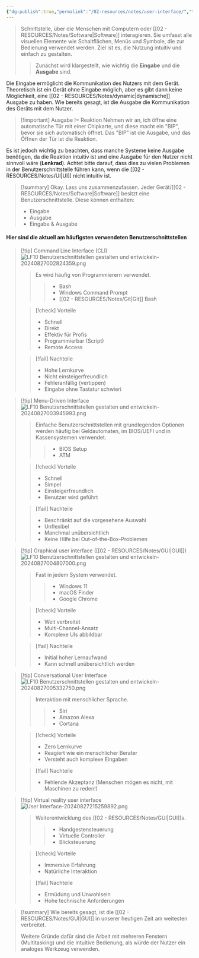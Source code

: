 ```yaml
---
{"dg-publish":true,"permalink":"/02-resources/notes/user-interface/","tags":["GFN/LF10"],"noteIcon":"","updated":"2025-07-12T13:31:41.000+02:00"}
---
```


>Schnittstelle, über die Menschen mit Computern oder [[02 - RESOURCES/Notes/Software\|Software]] interagieren. Sie umfasst alle visuellen Elemente wie Schaltflächen, Menüs und Symbole, die zur Bedienung verwendet werden. 
>Ziel ist es, die Nutzung intuitiv und einfach zu gestalten.
>>Zunächst wird klargestellt, wie wichtig die **Eingabe** und die **Ausgabe** sind.  

Die Eingabe ermöglicht die Kommunikation des Nutzers mit dem Gerät. Theoretisch ist ein Gerät ohne Eingabe möglich, aber es gibt dann keine Möglichkeit, eine [[02 - RESOURCES/Notes/dynamic\|dynamische]] Ausgabe zu haben. Wie bereits gesagt, ist die Ausgabe die Kommunikation des Geräts mit dem Nutzer.

>[!important] Ausgabe  != Reaktion
Nehmen wir an, ich öffne eine automatische Tür mit einer Chipkarte, 
und diese macht ein "BIP", bevor sie sich automatisch öffnet.
> Das "BIP" ist die Ausgabe, und das Öffnen der Tür ist die Reaktion.

Es ist jedoch wichtig zu beachten, dass manche Systeme keine Ausgabe benötigen, da die Reaktion intuitiv ist und eine Ausgabe für den Nutzer nicht sinnvoll wäre (**Lenkrad**). 
Achtet bitte darauf, dass dies zu vielen Problemen in der Benutzerschnittstelle führen kann, wenn die [[02 - RESOURCES/Notes/UI\|UI]] nicht intuitiv ist.

>[!summary] 
>Okay. Lass uns zusammenzufassen.
>Jeder Gerät/[[02 - RESOURCES/Notes/Software\|Software]] besitzt eine Benutzerschnittstelle. Diese können enthalten:
>- Eingabe
>- Ausgabe
>- Eingabe & Ausgabe

#### Hier sind die aktuell am häufigsten verwendeten Benutzerschnittstellen

>[!tip] Command Line Interface (CLI)
>![LF10 Benutzerschnittstellen gestalten und entwickeln-20240827002824359.png](/img/user/02%20-%20RESOURCES/Files/IMG/LF10%20Benutzerschnittstellen%20gestalten%20und%20entwickeln-20240827002824359.png)
>>Es wird häufig von Programmierern verwendet.
>>>- Bash
>>>- Windows Command Prompt
>>>- [[02 - RESOURCES/Notes/Git\|Git]] Bash
> 
>>[!check] Vorteile
>>- Schnell
>>- Direkt
>>- Effektiv für Profis
>>- Programmierbar (Script)
>>- Remote Access
> 
>>[!fail] Nachteile
>>- Hohe Lernkurve
>>- Nicht einsteigerfreundlich
>>- Fehleranfällig (vertippen)
>>- Eingabe ohne Tastatur schwieri

>[!tip] Menu-Driven Interface
>![LF10 Benutzerschnittstellen gestalten und entwickeln-20240827003945993.png](/img/user/02%20-%20RESOURCES/Files/IMG/LF10%20Benutzerschnittstellen%20gestalten%20und%20entwickeln-20240827003945993.png)
>>Einfache Benutzerschnittstellen mit grundlegenden Optionen werden häufig bei Geldautomaten, im BIOS/UEFI und in Kassensystemen verwendet.
>>>- BIOS Setup
>>>- ATM
>
> 
>>[!check] Vorteile
>>- Schnell
>>- Simpel
>>- Einsteigerfreundlich
>>- Benutzer wird geführt
> 
>>[!fail] Nachteile
>>- Beschränkt auf die vorgesehene Auswahl
>>- Unflexibel
>>- Manchmal unübersichtlich
>>- Keine Hilfe bei Out-of-the-Box-Problemen

>[!tip]  Graphical user interface ([[02 - RESOURCES/Notes/GUI\|GUI]])
>![LF10 Benutzerschnittstellen gestalten und entwickeln-20240827004807000.png](/img/user/02%20-%20RESOURCES/Files/IMG/LF10%20Benutzerschnittstellen%20gestalten%20und%20entwickeln-20240827004807000.png)
>>Fast in jedem System verwendet.
>>>- Windows 11
>>>- macOS Finder
>>>- Google Chrome
> 
>>[!check] Vorteile
>>- Weit verbreitet
>>- Multi-Channel-Ansatz
>>- Komplexe UIs abbildbar
> 
>>[!fail] Nachteile
>>- Initial hoher Lernaufwand 
>>- Kann schnell unübersichtlich werden

>[!tip] Conversational User Interface
>![LF10 Benutzerschnittstellen gestalten und entwickeln-20240827005332750.png](/img/user/02%20-%20RESOURCES/Files/IMG/LF10%20Benutzerschnittstellen%20gestalten%20und%20entwickeln-20240827005332750.png)
>>Interaktion mit menschlicher Sprache.
>>>- Siri 
>>>- Amazon Alexa
>>>- Cortana
>
>>[!check] Vorteile
>>- Zero Lernkurve
>>- Reagiert wie ein menschlicher Berater
>>- Versteht auch komplexe Eingaben
> 
>>[!fail] Nachteile
>>- Fehlende Akzeptanz (Menschen mögen es nicht, mit Maschinen zu reden!)

>[!tip] Virtual reality user interface
>![User Interface-20240827215259892.png](/img/user/02%20-%20RESOURCES/Files/IMG/User%20Interface-20240827215259892.png)
>>Weiterentwicklung des [[02 - RESOURCES/Notes/GUI\|GUI]]s.
>>>- Handgestensteuerung
>>>- Virtuelle Controller
>>>- Blicksteuerung
>
> 
>>[!check] Vorteile
>>- Immersive Erfahrung
>>- Natürliche Interaktion
> 
>>[!fail] Nachteile
>>- Ermüdung und Unwohlsein
>>- Hohe technische Anforderungen



>[!summary] 
>Wie bereits gesagt, ist die [[02 - RESOURCES/Notes/GUI\|GUI]] in unserer heutigen Zeit am weitesten verbreitet.
>
>Weitere Gründe dafür sind die Arbeit mit mehreren Fenstern (Multitasking) und die intuitive Bedienung, als würde der Nutzer ein analoges Werkzeug verwenden.